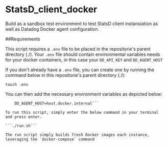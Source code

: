 # StatsD_client_docker

Build as a sandbox test environment to test StatsD client instansiation as well as Datadog Docker agent configuration.

##Requirements

This script requires a `.env` file to be placed in the repositorie's parent directory (./). Your `.env` file should contain environmental variables needs for your docker containers, in this case your `DD_API_KEY` and `DD_AGENT_HOST`

If you don't already have a `.env` file, you can create one by running the command below in this repositorie's parent directory (./):

`touch .env`

You can then add the necessary environment variables as depicted below:


``` DD_API_KEY=
    DD_AGENT_HOST=host.docker.internal```

To run this script, simply enter the below command in your terminal and press enter.

```./run.sh```

The run script simply builds fresh Docker images each instance, leveraging the `docker-compose` command
